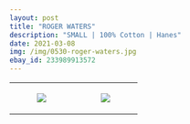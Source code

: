 ```yaml
---
layout: post
title: "ROGER WATERS"
description: "SMALL | 100% Cotton | Hanes"
date: 2021-03-08
img: /img/0530-roger-waters.jpg
ebay_id: 233989913572
---
```




<table style="width:100%;"><tr><td style="vertical-align:top;">
      <figure class="tmblr-full" data-orig-height="2048" data-orig-width="1365" data-orig-src="https://concertshirts.netlify.app/shirts/0530/0530-01.jpg"><img src="https://64.media.tumblr.com/5a11843ac4945ab3a68cd72e4af34122/88e00a8e5e23dc0e-16/s540x810/2dda6309498cdded3671188502acb98bc347a92d.jpg" data-orig-height="2048" data-orig-width="1365" data-orig-src="https://concertshirts.netlify.app/shirts/0530/0530-01.jpg"/></figure></td>
    <td style="vertical-align:top;">
      <figure class="tmblr-full" data-orig-height="2048" data-orig-width="1365" data-orig-src="https://concertshirts.netlify.app/shirts/0530/0530-02.jpg"><img src="https://64.media.tumblr.com/6b1c1a865b681c80b34d30f50dc0e065/88e00a8e5e23dc0e-66/s540x810/594520f06f5d300820921153ddd7bcb74dff6465.jpg" data-orig-height="2048" data-orig-width="1365" data-orig-src="https://concertshirts.netlify.app/shirts/0530/0530-02.jpg"/></figure></td>
  </tr></table>
